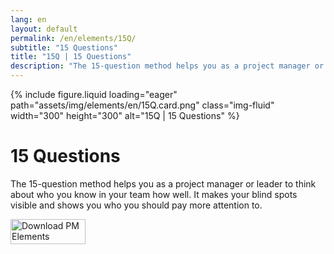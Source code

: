 ```yaml
---
lang: en
layout: default
permalink: /en/elements/15Q/
subtitle: "15 Questions"
title: "15Q | 15 Questions"
description: "The 15-question method helps you as a project manager or leader to think about who you know in your team how well. It makes your blind spots visible and shows you who you should pay more attention to."
---
```


{% include figure.liquid loading="eager" path="assets/img/elements/en/15Q.card.png" class="img-fluid" width="300" height="300" alt="15Q | 15 Questions" %}

# 15 Questions

The 15-question method helps you as a project manager or leader to think about who you know in your team how well. It makes your blind spots visible and shows you who you should pay more attention to.

<a href="https://apps.apple.com/app/apple-store/id6738084498?pt=127441684&ct=website&mt=8">
  <img src="{{ "assets/img/en/appstore.png" | relative_url }}" width="120" height="40" alt="Download PM Elements">
</a>
